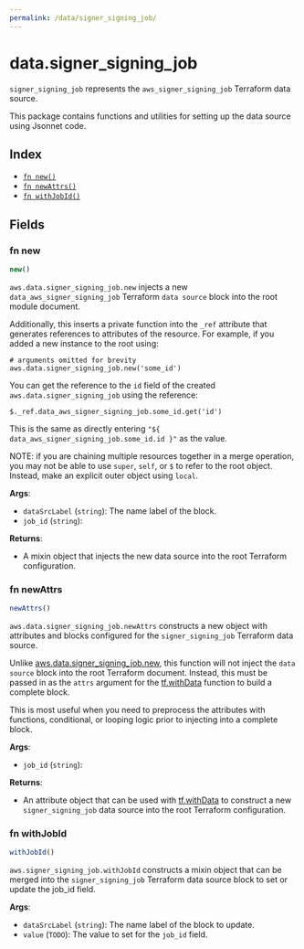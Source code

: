 ```yaml
---
permalink: /data/signer_signing_job/
---
```


# data.signer_signing_job

`signer_signing_job` represents the `aws_signer_signing_job` Terraform data source.



This package contains functions and utilities for setting up the data source using Jsonnet code.


## Index

* [`fn new()`](#fn-new)
* [`fn newAttrs()`](#fn-newattrs)
* [`fn withJobId()`](#fn-withjobid)

## Fields

### fn new

```ts
new()
```


`aws.data.signer_signing_job.new` injects a new `data_aws_signer_signing_job` Terraform `data source`
block into the root module document.

Additionally, this inserts a private function into the `_ref` attribute that generates references to attributes of the
resource. For example, if you added a new instance to the root using:

    # arguments omitted for brevity
    aws.data.signer_signing_job.new('some_id')

You can get the reference to the `id` field of the created `aws.data.signer_signing_job` using the reference:

    $._ref.data_aws_signer_signing_job.some_id.get('id')

This is the same as directly entering `"${ data_aws_signer_signing_job.some_id.id }"` as the value.

NOTE: if you are chaining multiple resources together in a merge operation, you may not be able to use `super`, `self`,
or `$` to refer to the root object. Instead, make an explicit outer object using `local`.

**Args**:
  - `dataSrcLabel` (`string`): The name label of the block.
  - `job_id` (`string`): 

**Returns**:
- A mixin object that injects the new data source into the root Terraform configuration.


### fn newAttrs

```ts
newAttrs()
```


`aws.data.signer_signing_job.newAttrs` constructs a new object with attributes and blocks configured for the `signer_signing_job`
Terraform data source.

Unlike [aws.data.signer_signing_job.new](#fn-signersigningjobnew), this function will not inject the `data source`
block into the root Terraform document. Instead, this must be passed in as the `attrs` argument for the
[tf.withData](https://github.com/tf-libsonnet/core/tree/main/docs#fn-withdata) function to build a complete block.

This is most useful when you need to preprocess the attributes with functions, conditional, or looping logic prior to
injecting into a complete block.

**Args**:
  - `job_id` (`string`): 

**Returns**:
  - An attribute object that can be used with [tf.withData](https://github.com/tf-libsonnet/core/tree/main/docs#fn-withdata) to construct a new `signer_signing_job` data source into the root Terraform configuration.


### fn withJobId

```ts
withJobId()
```

`aws.signer_signing_job.withJobId` constructs a mixin object that can be merged into the `signer_signing_job`
Terraform data source block to set or update the job_id field.



**Args**:
  - `dataSrcLabel` (`string`): The name label of the block to update.
  - `value` (`TODO`): The value to set for the `job_id` field.
